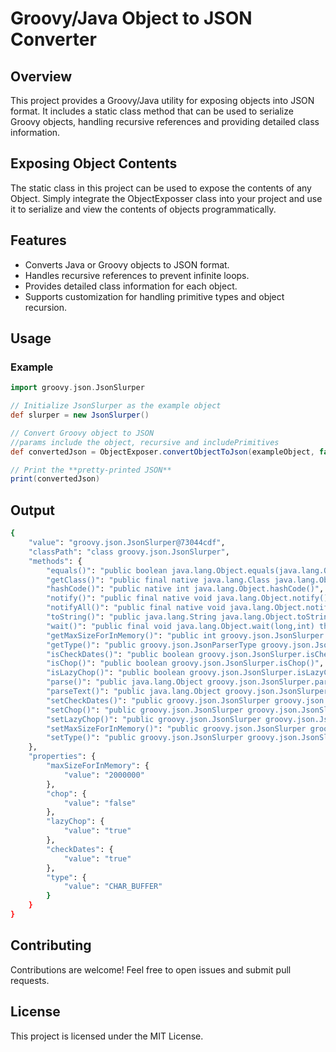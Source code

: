 # Groovy/Java Object to JSON Converter

## Overview

This project provides a Groovy/Java utility for exposing objects into JSON format. It includes a static class method that can be used to serialize Groovy objects, handling recursive references and providing detailed class information.


## Exposing Object Contents

The static class in this project can be used to expose the contents of any Object. Simply integrate the ObjectExposser class into your project and use it to serialize and view the contents of objects programmatically.

## Features

- Converts Java or Groovy objects to JSON format.
- Handles recursive references to prevent infinite loops.
- Provides detailed class information for each object.
- Supports customization for handling primitive types and object recursion.
  

## Usage

### Example

```groovy
import groovy.json.JsonSlurper

// Initialize JsonSlurper as the example object
def slurper = new JsonSlurper()

// Convert Groovy object to JSON
//params include the object, recursive and includePrimitives
def convertedJson = ObjectExposer.convertObjectToJson(exampleObject, false, false)

// Print the **pretty-printed JSON**
print(convertedJson)
```
## Output
```bash
{
    "value": "groovy.json.JsonSlurper@73044cdf",
    "classPath": "class groovy.json.JsonSlurper",
    "methods": {
        "equals()": "public boolean java.lang.Object.equals(java.lang.Object)",
        "getClass()": "public final native java.lang.Class java.lang.Object.getClass()",
        "hashCode()": "public native int java.lang.Object.hashCode()",
        "notify()": "public final native void java.lang.Object.notify()",
        "notifyAll()": "public final native void java.lang.Object.notifyAll()",
        "toString()": "public java.lang.String java.lang.Object.toString()",
        "wait()": "public final void java.lang.Object.wait(long,int) throws java.lang.InterruptedException",
        "getMaxSizeForInMemory()": "public int groovy.json.JsonSlurper.getMaxSizeForInMemory()",
        "getType()": "public groovy.json.JsonParserType groovy.json.JsonSlurper.getType()",
        "isCheckDates()": "public boolean groovy.json.JsonSlurper.isCheckDates()",
        "isChop()": "public boolean groovy.json.JsonSlurper.isChop()",
        "isLazyChop()": "public boolean groovy.json.JsonSlurper.isLazyChop()",
        "parse()": "public java.lang.Object groovy.json.JsonSlurper.parse(java.util.Map,java.net.URL,java.lang.String)",
        "parseText()": "public java.lang.Object groovy.json.JsonSlurper.parseText(java.lang.String)",
        "setCheckDates()": "public groovy.json.JsonSlurper groovy.json.JsonSlurper.setCheckDates(boolean)",
        "setChop()": "public groovy.json.JsonSlurper groovy.json.JsonSlurper.setChop(boolean)",
        "setLazyChop()": "public groovy.json.JsonSlurper groovy.json.JsonSlurper.setLazyChop(boolean)",
        "setMaxSizeForInMemory()": "public groovy.json.JsonSlurper groovy.json.JsonSlurper.setMaxSizeForInMemory(int)",
        "setType()": "public groovy.json.JsonSlurper groovy.json.JsonSlurper.setType(groovy.json.JsonParserType)"
    },
    "properties": {
        "maxSizeForInMemory": {
            "value": "2000000"
        },
        "chop": {
            "value": "false"
        },
        "lazyChop": {
            "value": "true"
        },
        "checkDates": {
            "value": "true"
        },
        "type": {
            "value": "CHAR_BUFFER"
        }
    }
}
```


## Contributing
Contributions are welcome! Feel free to open issues and submit pull requests.

## License
This project is licensed under the MIT License.
